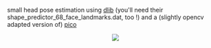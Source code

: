 small head pose estimation using 
    [dlib](http://sourceforge.net/projects/dclib/files/dlib/) (you'll need their shape_predictor_68_face_landmarks.dat, too !)
	and a (slightly opencv adapted version of) [pico](https://github.com/nenadmarkus/pico)
	
<p align="center">
  <img src="https://github.com/berak/smallfry/pico/raw/master/pose.png">
</p>
	

